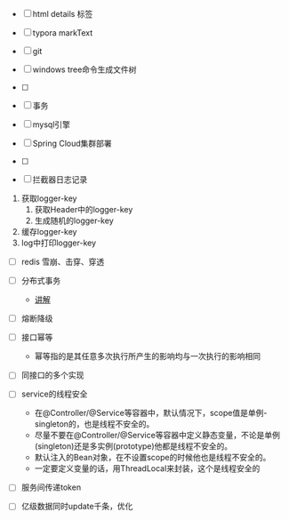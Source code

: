 - [ ] html details 标签
- [ ] typora markText
- [ ] git
- [ ] windows tree命令生成文件树
- [ ] 



- [ ] 事务
- [ ] mysql引擎
- [ ] Spring Cloud集群部署
- [ ] 



- [ ] 拦截器日志记录

1. 获取logger-key
   1. 获取Header中的logger-key
   2. 生成随机的logger-key
2. 缓存logger-key
3. log中打印logger-key



- [ ] redis 雪崩、击穿、穿透

- [ ] 分布式事务
  - [讲解](https://xiaomi-info.github.io/2020/01/02/distributed-transaction/)
- [ ] 熔断降级
- [ ] 接口幂等
  - 幂等指的是其任意多次执行所产生的影响均与一次执行的影响相同
- [ ] 同接口的多个实现
- [ ] service的线程安全
  - 在@Controller/@Service等容器中，默认情况下，scope值是单例-singleton的，也是线程不安全的。
  - 尽量不要在@Controller/@Service等容器中定义静态变量，不论是单例(singleton)还是多实例(prototype)他都是线程不安全的。
  - 默认注入的Bean对象，在不设置scope的时候他也是线程不安全的。
  - 一定要定义变量的话，用ThreadLocal来封装，这个是线程安全的
- [ ] 服务间传递token
- [ ] 亿级数据同时update千条，优化